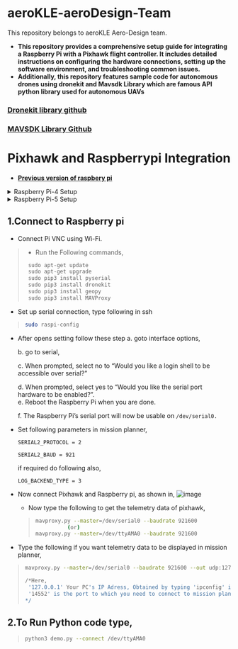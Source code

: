 # aeroKLE-aeroDesign-Team
This repository belongs to aeroKLE Aero-Design team. 
- **This repository provides a comprehensive setup guide for integrating a Raspberry Pi with a Pixhawk flight controller. It includes detailed instructions on configuring the hardware connections, setting up the software environment, and troubleshooting common issues.** 
- **Additionally, this repository features sample code for autonomous drones using dronekit and Mavsdk Library which are famous API python library used for autonomous UAVs**


###  [Dronekit library github](https://github.com/dronekit/dronekit-python)
###  [MAVSDK Library Github](https://github.com/mavlink/MAVSDK)

# Pixhawk and Raspberrypi Integration
  - [**Previous version of raspbery pi**](https://downloads.raspberrypi.org/raspios_full_armhf/images/raspios_full_armhf-2021-05-28/) 

<details>
  <summary>Raspberry Pi-4 Setup</summary>
  
  ## Raspberry Pi OS setup
  For Raspberry pi-4 
  Raspberry Pi OS (64-bit)
  A port of Debian Bookworm with the Raspberry Pi Desktop (Recommended)
  - Install RPI software using “Imager” to SD card or Pen Drive.
    - [Imager Software](https://www.raspberrypi.com/software/)
      
    ![image](https://github.com/user-attachments/assets/90ce022a-ab6f-4ffb-a4e1-61166b89bd36)


  - Connect Pi SSH using Wi-Fi.
    - Enable VNC using putty or Windows PowerShell ( "ssh @piexample"    ip_address or host_name)
    - add below two lines at bottom of file `sudo nano /boot/config.txt` ,if VNC not working
      ```python
      hdmi_force_hotplug=1
      hdmi_group=2
      hdmi_mode=9
      ```
  - Power the RPI using BEC module.
      - Check port
      
      >  ```bash
      >  ls /dev/ttyAMA0
      >  ```
  - add below two lines at bottom of file  `sudo nano /boot/config.txt` ,if not there
        
      >  ```bash
      >  enable_uart=1
      >  dtoverlay=disable-bt
      >  ```
       [Youtube Link](https://youtu.be/hA9r13ZUS08?si=trx05AKz2boaaN3q)
</details>

<details>
  <summary>Raspberry Pi-5 Setup</summary>
  
  ## Raspberry Pi OS setup
  Using Raspberry Pi Imager, flash the Raspberry Pi OS compatible with Raspberry Pi 5     
  (Recommended: Rasperry Pi OS (Debian Bookworm) Full 64-bit with Desktop Environment and 
   Recommended applications) on a SD Card .
  - Install RPI software using “Imager” to SD card or Pen Drive.
    - [Imager Software](https://www.raspberrypi.com/software/)
      
    ![image](https://github.com/user-attachments/assets/5ee760ea-91b6-4d39-85e0-94de57e17ef9)

  - Connect Pi SSH using Wi-Fi.
    - Enable VNC using putty or Windows PowerShell ( "ssh @piexample"    ip_address or host_name)
    - Set up serial connection and type the following in SSH:
      > ```bash
      > sudo raspi-config
      > ```
    - Change the folowing settings:
        a) Go to interface settings
        
        b) Enable SSH
        
        c) Enable VNC
        
        d) Go to serial
        
        e) When prompted, select no to 'Would you like a login shell to be accessible over serial?'
        
        f) When prompted, select yes to 'Would you like the serial port hardware to be enabled?'.
        
        g) Reboot the Raspberry Pi using sudo reboot when you are done.
        
        h) The Raspberry Pi’s serial port will now be usable on /dev/serial0.
  - Run the following commands:
    > ```bash
    > sudo apt-get update
    > sudo apt-get upgrade
    > ```
  - Create a virtual environment to install any external packages:
    > ```python
    > python3 -m venv myenv
    > source myenv/bin/activate
    > ```
  - Install required Python packages:
      - (picamera2 library is required in Debian Bookworm if you are using a Raspberry Pi Camera)
    > ```python
    > pip install future
    > pip install lxml
    > pip install picamera2
    > ```
  - If you want to activate the virtual environment everytime the terminal is opened, go to nano ~/.bashrc and add the following line at the end:
     > ```bash
     > source ~/myenv/bin/activate
     > ```
     > Save the file and exit the text editor (in nano, you do this by pressing CTRL + X, then Y, and Enter).
     > To apply the changes immediately without needing to restart the terminal, run:
     > ```bash
     > source ~/.bashrc
     > ```
  - To deactivate the virtual environment when not required, run:
      > ```bash
      > deactivate
      > ```

  - Power the RPI using BEC module.
    - **Power the Raspberry Pi using BEC module. Make sure that the power supply used is atleast 5V/3A (Recommended: 5V/5A (25 W to 27W)). Power supply less than 5V/3A may cause performance issues or the Pi may end up abruptly crashing or shutting down.**
      - Check port        
      >  ```bash
      >  ls /dev/ttyAMA0
      >  ```
      - add below two lines at bottom of file  `sudo nano /boot/firmware/config.txt` ,if not there
        
      >  ```bash
      >  enable_uart=1
      >  dtoverlay=disable-bt
      >  ```

</details>


## 1.Connect to Raspberry pi
  - Connect Pi VNC using Wi-Fi.
  > - Run the Following commands,
  > ```python
  >  sudo apt-get update
  >  sudo apt-get upgrade
  >  sudo pip3 install pyserial
  >  sudo pip3 install dronekit
  >  sudo pip3 install geopy
  >  sudo pip3 install MAVProxy
  > ```

  - Set up serial connection, type following in ssh
  > ```bash
  > sudo raspi-config
  - After opens setting follow these step
    a. goto interface options,
    
    b. go to serial,
    
    c. When prompted, select no to “Would you like a login shell to be accessible over serial?” 
    
    d. When prompted, select yes to “Would you like the serial port hardware to be enabled?”.    
    e. Reboot the Raspberry Pi when you are done.
    
    f. The Raspberry Pi’s serial port will now be usable on `/dev/serial0.`

- Set following parameters in mission planner,
  
  `SERIAL2_PROTOCOL = 2`
  
  `SERIAL2_BAUD = 921`
  
    if required do following also,
  
    `LOG_BACKEND_TYPE = 3`

      
- Now connect Pixhawk and Raspberry pi, as shown in,
  ![image](https://github.com/user-attachments/assets/56a0fee3-f292-4f83-a284-e47ca6003ab8)


  - Now type the following to get the telemetry data of pixhawk,
  >```bash
  > mavproxy.py --master=/dev/serial0 --baudrate 921600
  >           (or)
  > mavproxy.py --master=/dev/ttyAMA0 --baudrate 921600
 - Type the following if you want telemetry data to be displayed in mission planner,
  >  ```bash
  >  mavproxy.py --master=/dev/serial0 --baudrate 921600 --out udp:127.0.0.1:14552
  >  
  >  /*Here,
  >   '127.0.0.1' Your PC's IP Adress, Obtained by typing 'ipconfig' in command prompt
  >   '14552' is the port to which you need to connect to mission planner using UDP
  >  */

## 2.To Run Python code type,
>  ```bash
>  python3 demo.py --connect /dev/ttyAMA0

